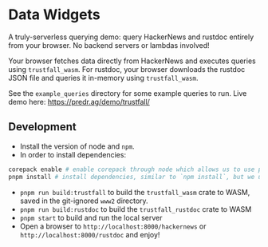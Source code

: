 # Data Widgets

A truly-serverless querying demo: query HackerNews and rustdoc entirely from your browser. No backend servers or lambdas involved!

Your browser fetches data directly from HackerNews and executes queries using `trustfall_wasm`. For rustdoc, your browser downloads the rustdoc JSON file and queries it in-memory using `trustfall_wasm`.

See the `example_queries` directory for some example queries to run. Live demo here: https://predr.ag/demo/trustfall/

## Development

- Install the version of node and `npm`.
-  In order to install dependencies:
```bash
corepack enable # enable corepack through node which allows us to use pnpm
pnpm install # install dependencies, similar to `npm install`, but we use `pnpm` to apply our patches too
```
- `pnpm run build:trustfall` to build the `trustfall_wasm` crate to WASM, saved in the git-ignored `www2` directory.
- `pnpm run build:rustdoc` to build the `trustfall_rustdoc` crate to WASM
- `pnpm start` to build and run the local server
- Open a browser to `http://localhost:8000/hackernews` or `http://localhost:8000/rustdoc` and enjoy!
